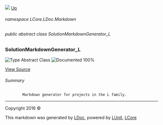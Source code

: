 ![](Content/LDoc-banner-small.png "")
[Up](docs/LDoc.md)

###### namespace LCore.LDoc.Markdown

###### public abstract class SolutionMarkdownGenerator_L

### SolutionMarkdownGenerator_L

 ![Type Abstract Class](http://b.repl.ca/v1/Type-Abstract%20Class-blue.png "") ![Documented 100%](http://b.repl.ca/v1/Documented-100%25-brightgreen.png "")



[View Source](Markdown/Generators/SolutionMarkdownGenerator_L.cs#L)

###### Summary

            Markdown generator for projects in the L family.
            



---

Copyright 2016 &copy; [](../README.md) [](../TableOfContents.md)

This markdown was generated by [LDoc](https://github.com/CodeSingularity/LDoc), powered by [LUnit](https://github.com/CodeSingularity/LUnit), [LCore](https://github.com/CodeSingularity/LCore)
